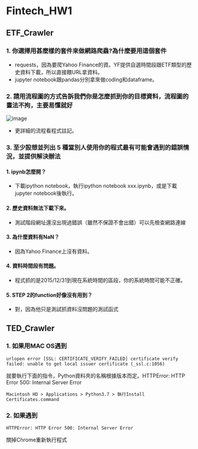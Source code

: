 # Fintech_HW1

## ETF_Crawler
### 1. 你選擇用甚麼樣的套件來做網路爬蟲?為什麼要用這個套件
* requests，因為要爬Yahoo Finance的資。YF提供自選時間段跟ETF類型的歷史資料下載，所以直接餵URL拿資料。
* jupyter notebook跟pandas分別拿來做coding和dataframe。 
### 2. 請用流程圖的方式告訴我們你是怎麼抓到你的目標資料，流程圖的畫法不拘，主要易懂就好
![image](https://github.com/BrandNewXP/Fintech_HW1/blob/master/files/Crawler.png)
* 更詳細的流程看程式註記。
### 3. 至少設想並列出 5 種當別人使用你的程式最有可能會遇到的錯誤情況，並提供解決辦法
#### 1. ipynb怎麼開？
* 下載ipython notebook，執行ipython notebook xxx.ipynb，或是下載jupyter notebook後執行。
#### 2. 歷史資料無法下載下來。
* 測試階段網址還沒出現過錯誤（雖然不保證不會出錯）可以先檢查網路連線
#### 3. 為什麼資料有NaN？
* 因為Yahoo Finance上沒有資料。
#### 4. 資料時間段有問題。
* 程式抓的是2015/12/31到現在系統時間的區段，你的系統時間可能不正確。 
#### 5. STEP 2的function好像沒有用到？
* 對，因為他只是測試抓資料沒問題的測試函式

## TED_Crawler
### 1. 如果用MAC OS遇到

    urlopen error [SSL: CERTIFICATE_VERIFY_FAILED] certificate verify failed: unable to get local issuer certificate (_ssl.c:1056)
就要執行下面的指令，Python資料夾的名稱根據版本而定。HTTPError: HTTP Error 500: Internal Server Error

    Macintosh HD > Applications > Python3.7 > 執行Install Certificates.command
### 2. 如果遇到

    HTTPError: HTTP Error 500: Internal Server Error
關掉Chrome重新執行程式
